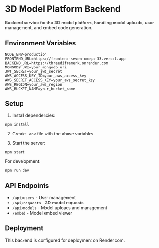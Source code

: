 # 3D Model Platform Backend

Backend service for the 3D model platform, handling model uploads, user management, and embed code generation.

## Environment Variables

```env
NODE_ENV=production
FRONTEND_URL=https://frontend-seven-omega-33.vercel.app
BACKEND_URL=https://threediframerk.onrender.com
MONGODB_URI=your_mongodb_uri
JWT_SECRET=your_jwt_secret
AWS_ACCESS_KEY_ID=your_aws_access_key
AWS_SECRET_ACCESS_KEY=your_aws_secret_key
AWS_REGION=your_aws_region
AWS_BUCKET_NAME=your_bucket_name
```

## Setup

1. Install dependencies:
```bash
npm install
```

2. Create `.env` file with the above variables

3. Start the server:
```bash
npm start
```

For development:
```bash
npm run dev
```

## API Endpoints

- `/api/users` - User management
- `/api/requests` - 3D model requests
- `/api/models` - Model uploads and management
- `/embed` - Model embed viewer

## Deployment

This backend is configured for deployment on Render.com. 